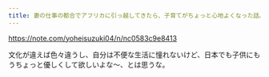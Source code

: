 ```yaml
---
title: 妻の仕事の都合でアフリカに引っ越してきたら、子育てがちょっと心地よくなった話。｜鈴木洋平｜編集者 ｜note
---
```


https://note.com/yoheisuzuki04/n/nc0583c9e8413

文化が違えば色々違うし、自分は不便な生活に憧れないけど、日本でも子供にもうちょっと優しくして欲しいよな〜、とは思うな。
